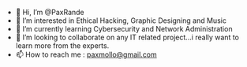 - 👋 Hi, I’m @PaxRande
- 👀 I’m interested in Ethical Hacking, Graphic Designing and Music
- 🌱 I’m currently learning Cybersecurity and Network Administration
- 💞️ I’m looking to collaborate on any IT related project...i really want to learn more from the experts.
- 📫 How to reach me : paxmollo@gmail.com

<!---
PaxRande/PaxRande is a ✨ special ✨ repository because its `README.md` (this file) appears on your GitHub profile.
You can click the Preview link to take a look at your changes.
--->
